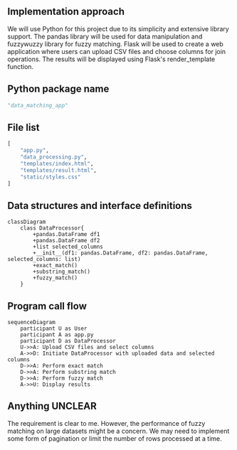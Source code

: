 ## Implementation approach
We will use Python for this project due to its simplicity and extensive library support. The pandas library will be used for data manipulation and fuzzywuzzy library for fuzzy matching. Flask will be used to create a web application where users can upload CSV files and choose columns for join operations. The results will be displayed using Flask's render_template function.

## Python package name
```python
"data_matching_app"
```

## File list
```python
[
    "app.py",
    "data_processing.py",
    "templates/index.html",
    "templates/result.html",
    "static/styles.css"
]
```

## Data structures and interface definitions
```mermaid
classDiagram
    class DataProcessor{
        +pandas.DataFrame df1
        +pandas.DataFrame df2
        +list selected_columns
        +__init__(df1: pandas.DataFrame, df2: pandas.DataFrame, selected_columns: list)
        +exact_match()
        +substring_match()
        +fuzzy_match()
    }
```

## Program call flow
```mermaid
sequenceDiagram
    participant U as User
    participant A as app.py
    participant D as DataProcessor
    U->>A: Upload CSV files and select columns
    A->>D: Initiate DataProcessor with uploaded data and selected columns
    D->>A: Perform exact match
    D->>A: Perform substring match
    D->>A: Perform fuzzy match
    A->>U: Display results
```

## Anything UNCLEAR
The requirement is clear to me. However, the performance of fuzzy matching on large datasets might be a concern. We may need to implement some form of pagination or limit the number of rows processed at a time.